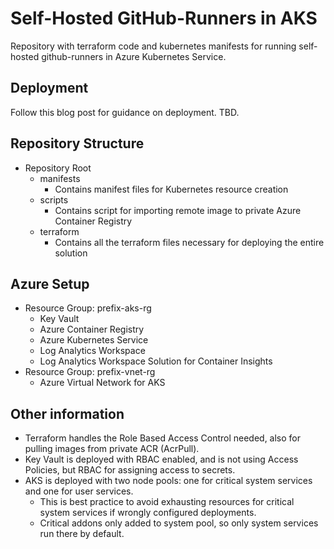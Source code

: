# Self-Hosted GitHub-Runners in AKS

Repository with terraform code and kubernetes manifests for running self-hosted github-runners in Azure Kubernetes Service.

## Deployment

Follow this blog post for guidance on deployment. TBD.

## Repository Structure

* Repository Root
  * manifests
    * Contains manifest files for Kubernetes resource creation
  * scripts
    * Contains script for importing remote image to private Azure Container Registry
  * terraform
    * Contains all the terraform files necessary for deploying the entire solution

## Azure Setup

* Resource Group: prefix-aks-rg
  * Key Vault
  * Azure Container Registry
  * Azure Kubernetes Service
  * Log Analytics Workspace
  * Log Analytics Workspace Solution for Container Insights
* Resource Group: prefix-vnet-rg
  * Azure Virtual Network for AKS

## Other information

* Terraform handles the Role Based Access Control needed, also for pulling images from private ACR (AcrPull).
* Key Vault is deployed with RBAC enabled, and is not using Access Policies, but RBAC for assigning access to secrets.
* AKS is deployed with two node pools: one for critical system services and one for user services.
  * This is best practice to avoid exhausting resources for critical system services if wrongly configured deployments.
  * Critical addons only added to system pool, so only system services run there by default.
